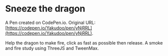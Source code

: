 # Sneeze the dragon

A Pen created on CodePen.io. Original URL: [https://codepen.io/Yakudoo/pen/yNjRRL](https://codepen.io/Yakudoo/pen/yNjRRL).

Help the dragon to make fire, click as fast as possible then release.
A smoke and fire study using ThreeJS and TweenMax.